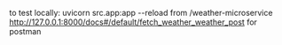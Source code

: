 <!-- documentation for weather microservice -->
<!-- including setup instructions, API documentation, and deployment details -->
to test locally:
uvicorn src.app:app --reload from /weather-microservice
http://127.0.0.1:8000/docs#/default/fetch_weather_weather_post for postman